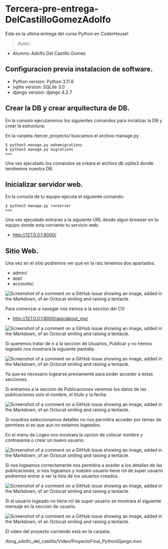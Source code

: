 # Tercera-pre-entrega-DelCastilloGomezAdolfo

Este es la ultima entrega del curso Python en CoderHouse!

> Autor:
- Alumno: Adolfo Del Castillo Gomez

## Configuracion previa instalacion de software.

- Python version: Python 3.11.6
- sqlite version: SQLite 3.0
- django version: django 4.2.7


## Crear la DB y crear arquitectura de DB.

En la consolo ejecutaremos los siguientes comandos para incializar la DB y crear la estructura:

En la carpeta /tercer_proyecto/ buscamos el archivo manage.py

    $ python3 manage.py makemigrations
    $ python3 manage.py migrations
    >>>

Una vez ejecutado los comandos se creara el archivo db.sqlite3 donde tendremos nuestra DB.

## Inicializar servidor web.

En la consola de tu equipo ejecuta el siguiente comando:

    $ python3 manage.py runserver
    >>>

Una vez ejecutado entraras a la siguiente URL desde algun browser en tu equipo donde esta corriento tu servicio web:

- http://127.0.0.1:8000/

## Sitio Web.

Una vez en el sitio podremos ver que en la raiz tenemos dos apartados:

- admin/
- app/
- accounts/

![Screenshot of a comment on a GitHub issue showing an image, added in the Markdown, of an Octocat smiling and raising a tentacle.](/blog_adolfo_del_castillo/imag/Image1.png)

Para comenzar a navegar nos iremos a la seccion del CV:

- http://127.0.0.1:8000/app/about_me/

![Screenshot of a comment on a GitHub issue showing an image, added in the Markdown, of an Octocat smiling and raising a tentacle.](/blog_adolfo_del_castillo/imag/Image2.png)

Si queremos tratar de ir a la seccion de Usuarios, Publicar y no hemos logeado nos mostrara la siguiente pantalla:

![Screenshot of a comment on a GitHub issue showing an image, added in the Markdown, of an Octocat smiling and raising a tentacle.](/blog_adolfo_del_castillo/imag/Image3.png)

Ya que es necesario logearse previamente para poder acceder a estas secciones.

Si entramos a la seccion de Publicaciones veremos los datos de las publicaciones solo el nombre, el titulo y la fecha:

![Screenshot of a comment on a GitHub issue showing an image, added in the Markdown, of an Octocat smiling and raising a tentacle.](/blog_adolfo_del_castillo/imag/Image4.png)

Si nosotros seleccionamos detalles no nos permitira acceder por temas de permisos si es que aun no estamos logeados.

En el menu de Logeo nos mostrara la opcion de colocar nombre y contrasenia o crear un nuevo usuario:

![Screenshot of a comment on a GitHub issue showing an image, added in the Markdown, of an Octocat smiling and raising a tentacle.](/blog_adolfo_del_castillo/imag/Image5.png)

Si nos logeamos correctamente nos permitira a aceder a los detalles de las publicaciones, si nos logeamos y nuestro usuario tiene rol de super usuario podremos entrar a ver la lista de los usuarios creados.

![Screenshot of a comment on a GitHub issue showing an image, added in the Markdown, of an Octocat smiling and raising a tentacle.](/blog_adolfo_del_castillo/imag/Image6.png)

Si el usuario logeado no tiene rol de super usuario se mostrara el siguiente mensaje en la seccion de usuario.

![Screenshot of a comment on a GitHub issue showing an image, added in the Markdown, of an Octocat smiling and raising a tentacle.](/blog_adolfo_del_castillo/imag/Image7.png)

El video del proyecto corriendo esta en la carpeta:

/blog_adolfo_del_castillo/Video/ProyectoFinal_PythonDjango.mov